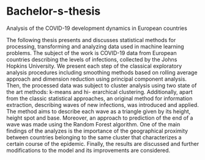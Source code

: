 # Bachelor-s-thesis
Analysis of the COVID-19 development dynamics in European countries

The following thesis presents and discusses statistical methods for processing, transforming
and analyzing data used in machine learning problems.
The subject of the work is COVID-19 data from European countries describing the levels
of infections, collected by the Johns Hopkins University. We present each step of the classical exploratory analysis procedures including smoothing methods based on rolling average
approach and dimension reduction using principal component analysis. Then, the processed
data was subject to cluster analysis using two state of the art methods: k-means and hi-
erarchical clustering. Additionally, apart from the classic statistical approaches, an original
method for information extraction, describing waves of new infections, was introduced and
applied. The method aims to describe each wave as a triangle given by its height, height
spot and base. Moreover, an approach to prediction of the end of a wave was made using the
Random Forest algorithm.
One of the main findings of the analyzes is the importance of the geographical proximity
between countries belonging to the same cluster that characterizes a certain course of the
epidemic. Finally, the results are discussed and further modifications to the model and its
improvements are considered.
